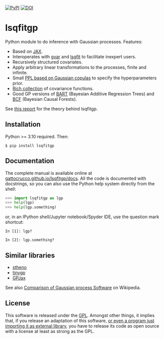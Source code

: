 [![PyPI](https://img.shields.io/pypi/v/lsqfitgp)](https://pypi.org/project/lsqfitgp/)
[![DOI](https://zenodo.org/badge/DOI/10.5281/zenodo.13930792.svg)](https://doi.org/10.5281/zenodo.13930792)


# lsqfitgp

Python module to do inference with Gaussian processes. Features:

  * Based on [JAX](https://github.com/google/jax).
  * Interoperates with [gvar](https://github.com/gplepage/gvar) and
    [lsqfit](https://github.com/gplepage/lsqfit) to facilitate inexpert users.
  * Recursively structured covariates.
  * Apply arbitrary linear transformations to the processes, finite and
    infinite.
  * Small [PPL based on Gaussian
    copulas](https://gattocrucco.github.io/lsqfitgp/docs/reference/copula.html)
    to specify the hyperparameters prior.
  * [Rich
    collection](https://gattocrucco.github.io/lsqfitgp/docs/reference/kernelsref.html)
    of covariance functions.
  * Good GP versions of
    [BART](https://gattocrucco.github.io/lsqfitgp/docs/reference/bayestree.html#lsqfitgp.bayestree.bart)
    (Bayesian Additive Regression Trees) and
    [BCF](https://gattocrucco.github.io/lsqfitgp/docs/reference/bayestree.html#lsqfitgp.bayestree.bcf)
    (Bayesian Causal Forests).
  
See [this report](https://www.giacomopetrillo.com/scuola/gppdf.pdf) for the
theory behind lsqfitgp.

## Installation

Python >= 3.10 required. Then:

```
$ pip install lsqfitgp
```

## Documentation

The complete manual is available online at
[gattocrucco.github.io/lsqfitgp/docs](https://gattocrucco.github.io/lsqfitgp/docs).
All the code is documented with docstrings, so you can also use the Python help
system directly from the shell:

```python
>>> import lsqfitgp as lgp
>>> help(lgp)
>>> help(lgp.something)
```

or, in an IPython shell/Jupyter notebook/Spyder IDE, use the question mark
shortcut:

```
In [1]: lgp?

In [2]: lgp.something?
```

## Similar libraries

  * [stheno](https://github.com/wesselb/stheno)
  * [tinygp](https://github.com/dfm/tinygp)
  * [GPJax](https://github.com/JaxGaussianProcesses/GPJax)

See also [Comparison of Gaussian process Software](https://en.wikipedia.org/wiki/Comparison_of_Gaussian_process_software)
on Wikipedia.

## License

This software is released under the [GPL](https://www.gnu.org/licenses/).
Amongst other things, it implies that, if you release an adaptation of this
software, [or even a program just importing it as external
library](https://www.gnu.org/licenses/gpl-faq.html.en#IfLibraryIsGPL), you
have to release its code as open source with a license at least as strong as
the GPL.
